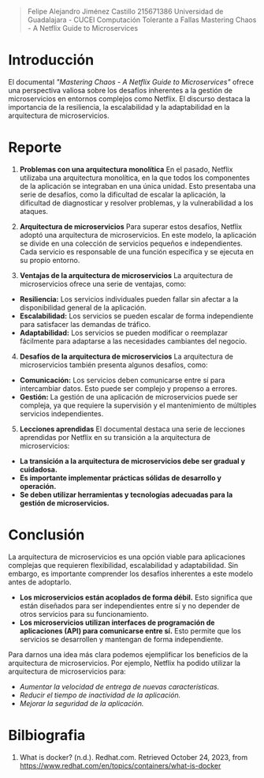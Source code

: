 > Felipe Alejandro Jiménez Castillo
> 215671386
> Universidad de Guadalajara - CUCEI
> Computación Tolerante a Fallas
> Mastering Chaos - A Netflix Guide to Microservices

# Introducción
El documental _"Mastering Chaos - A Netflix Guide to Microservices"_ ofrece una perspectiva valiosa sobre los desafíos inherentes a la gestión de microservicios en entornos complejos como Netflix. El discurso destaca la importancia de la resiliencia, la escalabilidad y la adaptabilidad en la arquitectura de microservicios.

# Reporte
1. **Problemas con una arquitectura monolítica**
En el pasado, Netflix utilizaba una arquitectura monolítica, en la que todos los componentes de la aplicación se integraban en una única unidad. Esto presentaba una serie de desafíos, como la dificultad de escalar la aplicación, la dificultad de diagnosticar y resolver problemas, y la vulnerabilidad a los ataques.

2. **Arquitectura de microservicios**
Para superar estos desafíos, Netflix adoptó una arquitectura de microservicios. En este modelo, la aplicación se divide en una colección de servicios pequeños e independientes. Cada servicio es responsable de una función específica y se ejecuta en su propio entorno.

3. **Ventajas de la arquitectura de microservicios**
La arquitectura de microservicios ofrece una serie de ventajas, como:

* **Resiliencia:** Los servicios individuales pueden fallar sin afectar a la disponibilidad general de la aplicación.
* **Escalabilidad:** Los servicios se pueden escalar de forma independiente para satisfacer las demandas de tráfico.
* **Adaptabilidad:** Los servicios se pueden modificar o reemplazar fácilmente para adaptarse a las necesidades cambiantes del negocio.

4. **Desafíos de la arquitectura de microservicios**
La arquitectura de microservicios también presenta algunos desafíos, como:

* **Comunicación:** Los servicios deben comunicarse entre sí para intercambiar datos. Esto puede ser complejo y propenso a errores.
* **Gestión:** La gestión de una aplicación de microservicios puede ser compleja, ya que requiere la supervisión y el mantenimiento de múltiples servicios independientes.

5. **Lecciones aprendidas**
El documental destaca una serie de lecciones aprendidas por Netflix en su transición a la arquitectura de microservicios:
* **La transición a la arquitectura de microservicios debe ser gradual y cuidadosa.**
* **Es importante implementar prácticas sólidas de desarrollo y operación.**
* **Se deben utilizar herramientas y tecnologías adecuadas para la gestión de microservicios.**


# Conclusión
La arquitectura de microservicios es una opción viable para aplicaciones complejas que requieren flexibilidad, escalabilidad y adaptabilidad. Sin embargo, es importante comprender los desafíos inherentes a este modelo antes de adoptarlo.

* **Los microservicios están acoplados de forma débil.** Esto significa que están diseñados para ser independientes entre sí y no depender de otros servicios para su funcionamiento.
* **Los microservicios utilizan interfaces de programación de aplicaciones (API) para comunicarse entre sí.** Esto permite que los servicios se desarrollen y mantengan de forma independiente.

Para darnos una idea más clara podemos ejemplificar los beneficios de la arquitectura de microservicios. Por ejemplo, Netflix ha podido utilizar la arquitectura de microservicios para:
* _Aumentar la velocidad de entrega de nuevas características._
* _Reducir el tiempo de inactividad de la aplicación._
* _Mejorar la seguridad de la aplicación._

# Bilbiografia
1. What is docker? (n.d.). Redhat.com. Retrieved October 24, 2023, from https://www.redhat.com/en/topics/containers/what-is-docker